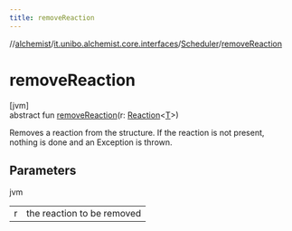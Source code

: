 ```yaml
---
title: removeReaction
---
```

//[alchemist](../../../index.html)/[it.unibo.alchemist.core.interfaces](../index.html)/[Scheduler](index.html)/[removeReaction](remove-reaction.html)



# removeReaction



[jvm]\
abstract fun [removeReaction](remove-reaction.html)(r: [Reaction](../../it.unibo.alchemist.model.interfaces/-reaction/index.html)<[T](index.html)>)



Removes a reaction from the structure. If the reaction is not present, nothing is done and an Exception is thrown.



## Parameters


jvm

| | |
|---|---|
| r | the reaction to be removed |





